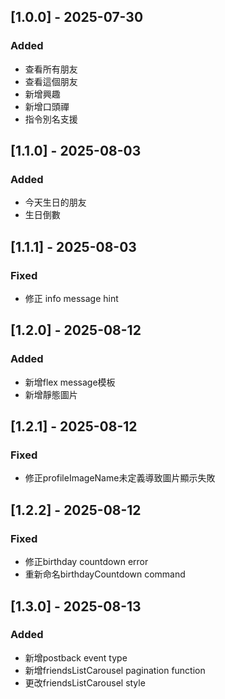 ## [1.0.0] - 2025-07-30
### Added
- 查看所有朋友
- 查看這個朋友
- 新增興趣
- 新增口頭禪
- 指令別名支援

## [1.1.0] - 2025-08-03
### Added
- 今天生日的朋友
- 生日倒數

## [1.1.1] - 2025-08-03
### Fixed
- 修正 info message hint

## [1.2.0] - 2025-08-12
### Added
- 新增flex message模板
- 新增靜態圖片

## [1.2.1] - 2025-08-12
### Fixed
- 修正profileImageName未定義導致圖片顯示失敗

## [1.2.2] - 2025-08-12
### Fixed
- 修正birthday countdown error
- 重新命名birthdayCountdown command

## [1.3.0] - 2025-08-13
### Added
- 新增postback event type
- 新增friendsListCarousel pagination function
- 更改friendsListCarousel style
